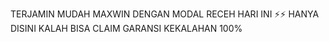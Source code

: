 TERJAMIN MUDAH MAXWIN DENGAN MODAL RECEH HARI INI ⚡⚡
HANYA DISINI KALAH BISA CLAIM GARANSI KEKALAHAN 100%
